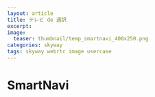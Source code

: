 ```yaml
---
layout: article
title: テレビ de 通訳
excerpt: 
image:
  teaser: thumbnail/temp_smartnavi_400x250.png
categories: skyway
tags: skyway webrtc image usercase
---
```


# SmartNavi



